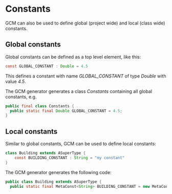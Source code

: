 # Constants
GCM can also be used to define global (project wide) and local (class wide) constants.

## Global constants
Global constants can be defined as a top level element, like this:
```java
const GLOBAL_CONSTANT : Double = 4.5
```

This defines a constant with name *GLOBAL_CONSTANT* of type *Double* with value *4.5*.

The GCM generator generates a class *Constants* containing all global constants, e.g.
```java
public final class Constants {
  public static final Double GLOBAL_CONSTANT = 4.5;
}

```

## Local constants
Similar to global constants, GCM can be used to define local constants:
```java
class Building extends ASuperType {
    const BUILDING_CONSTANT : String = "my constant"
}
```

The GCM generator generates the following code:
```java
public class Building extends ASuperType {
  public static final MetaConst<String> BUILDING_CONSTANT = new MetaConst<String>("BUILDING_CONSTANT", greycat.Type.STRING,458804431, "bla");
```